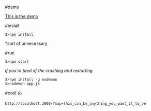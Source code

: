 #demo

[This is the demo](http://powerful-citadel-7482.herokuapp.com/?map=6UC8zrHnmz)

#install

```
$>npm install
```
\*sort of unnecessary

#run

```
$>npm start
```

_if you're tired of the crashing and restarting_

```
$>npm install -g nodemon
$>nodemon app.js
```

#cool :thumbsup:

```
http://localhost:3000/?map=this_can_be_anything_you_want_it_to_be
```

